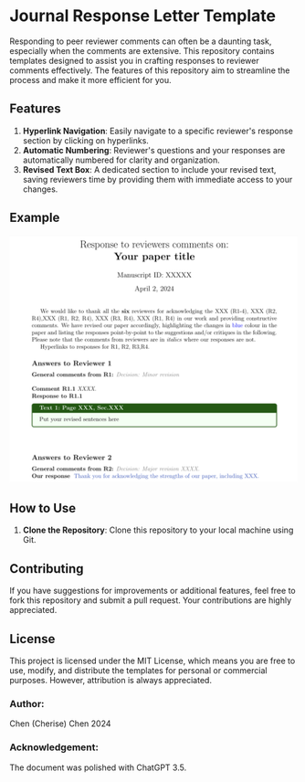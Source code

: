 # Journal Response Letter Template

Responding to peer reviewer comments can often be a daunting task, especially when the comments are extensive. This repository contains templates designed to assist you in crafting responses to reviewer comments effectively. The features of this repository aim to streamline the process and make it more efficient for you.

## Features

1. **Hyperlink Navigation**: Easily navigate to a specific reviewer's response section by clicking on hyperlinks.
2. **Automatic Numbering**: Reviewer's questions and your responses are automatically numbered for clarity and organization.
3. **Revised Text Box**: A dedicated section to include your revised text, saving reviewers time by providing them with immediate access to your changes.

## Example

![image](./asset/vis.png)


## How to Use

1. **Clone the Repository**: Clone this repository to your local machine using Git.


## Contributing
If you have suggestions for improvements or additional features, feel free to fork this repository and submit a pull request. Your contributions are highly appreciated.

## License
This project is licensed under the MIT License, which means you are free to use, modify, and distribute the templates for personal or commercial purposes. However, attribution is always appreciated.


### Author:
Chen (Cherise) Chen
2024

### Acknowledgement: 
The document was polished with ChatGPT 3.5.